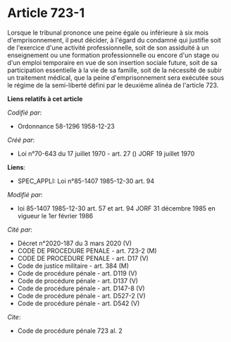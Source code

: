 # Article 723-1

Lorsque le tribunal prononce une peine égale ou inférieure à six mois d'emprisonnement, il peut décider, à l'égard du
condamné qui justifie soit de l'exercice d'une activité professionnelle, soit de son assiduité à un enseignement ou une
formation professionnelle ou encore d'un stage ou d'un emploi temporaire en vue de son insertion sociale future, soit de sa
participation essentielle à la vie de sa famille, soit de la nécessité de subir un traitement médical, que la peine
d'emprisonnement sera exécutée sous le régime de la semi-liberté défini par le deuxième alinéa de l'article 723.

**Liens relatifs à cet article**

_Codifié par_:

  - Ordonnance 58-1296 1958-12-23

_Créé par_:

  - Loi n°70-643 du 17 juillet 1970 - art. 27 () JORF 19 juillet 1970

**Liens**:

  - SPEC_APPLI: Loi n°85-1407 1985-12-30 art. 94

_Modifié par_:

  - loi 85-1407 1985-12-30 art. 57 et art. 94 JORF 31 décembre 1985 en vigueur le 1er février 1986

_Cité par_:

  - Décret n°2020-187 du 3 mars 2020 (V)
  - CODE DE PROCEDURE PENALE - art. 723-2 (M)
  - CODE DE PROCEDURE PENALE - art. D17 (V)
  - Code de justice militaire - art. 384 (M)
  - Code de procédure pénale - art. D119 (V)
  - Code de procédure pénale - art. D137 (V)
  - Code de procédure pénale - art. D147-8 (V)
  - Code de procédure pénale - art. D527-2 (V)
  - Code de procédure pénale - art. D542 (V)

_Cite_:

  - Code de procédure pénale 723 al. 2
